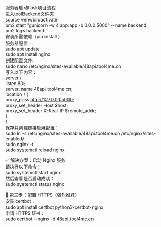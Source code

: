 服务器启动flask项目流程 <br>
进入toolBackend文件夹 <br>
source venv/bin/activate <br>
pm2 start "gunicorn -w 4 app:app -b 0.0.0:5000" --name backend <br>
pm2 logs backend <br>
安装所需依赖（pip install ） <br>
服务器配置： <br>
sudo apt update <br>
sudo apt install nginx <br>
创建配置文件: <br>
sudo nano /etc/nginx/sites-available/48api.tool4me.cn <br>
写入以下内容： <br>
server { <br>
    listen 80; <br>
    server_name 48api.tool4me.cn; <br>
    location / { <br>
        proxy_pass http://127.0.0.1:5000; <br>
        proxy_set_header Host $host; <br>
        proxy_set_header X-Real-IP $remote_addr; <br>
    } <br>
} <br>
保存并创建链接启用配置： <br>
sudo ln -s /etc/nginx/sites-available/48api.tool4me.cn /etc/nginx/sites-enabled/ <br>
sudo nginx -t <br>
sudo systemctl reload nginx <br>

✅ 解决方案：启动 Nginx 服务 <br>
请执行以下命令： <br>
sudo systemctl start nginx <br>
然后查看是否启动成功： <br>
sudo systemctl status nginx <br>

🧩 第三步：配置 HTTPS（强烈推荐） <br>
安装 certbot： <br>
sudo apt install certbot python3-certbot-nginx <br>
申请 HTTPS 证书： <br>
sudo certbot --nginx -d 48api.tool4me.cn <br>




